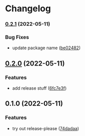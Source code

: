 # Changelog

### [0.2.1](https://github.com/Skn0tt/expact/compare/v0.2.0...v0.2.1) (2022-05-11)

### Bug Fixes

- update package name ([be02482](https://github.com/Skn0tt/expact/commit/be02482f2070cc370fff66d90f19a39881b90654))

## [0.2.0](https://github.com/Skn0tt/datapact/compare/v0.1.0...v0.2.0) (2022-05-11)

### Features

- add release stuff ([6fc7e3f](https://github.com/Skn0tt/datapact/commit/6fc7e3f838803696471ff390ef875774ac7a25a3))

## 0.1.0 (2022-05-11)

### Features

- try out release-please ([74dadaa](https://github.com/Skn0tt/datapact/commit/74dadaae168bafd888a363ac37c984e01f9dd585))
